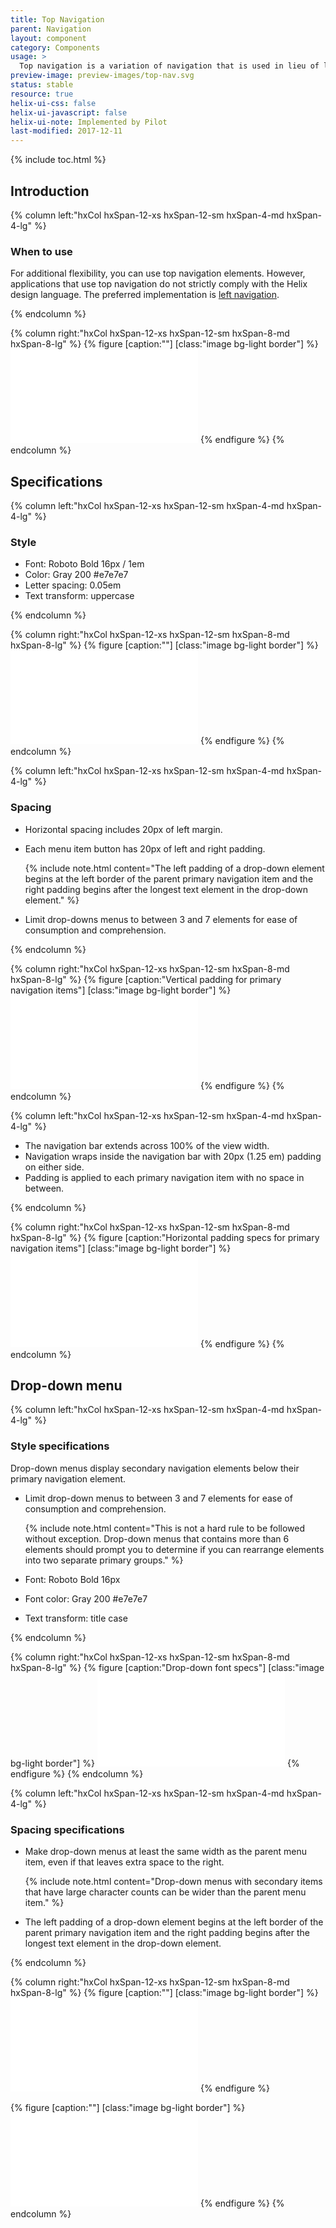 ```yaml
---
title: Top Navigation
parent: Navigation
layout: component
category: Components
usage: >
  Top navigation is a variation of navigation that is used in lieu of left navigation. It establishes a user's location within an application and shows the path forward to accomplish a goal. Consistent navigation patterns increase user confidence and efficiency.
preview-image: preview-images/top-nav.svg
status: stable
resource: true
helix-ui-css: false
helix-ui-javascript: false
helix-ui-note: Implemented by Pilot
last-modified: 2017-12-11
---
```


{% include toc.html %}


<section class="static-section" markdown="1">

## Introduction

<div class="hxRow"  markdown="1">
{% column left:"hxCol hxSpan-12-xs hxSpan-12-sm hxSpan-4-md hxSpan-4-lg" %}

### When to use

For additional flexibility, you can use top navigation elements. However, applications that use top navigation do not strictly comply with the Helix design language. The preferred implementation is [left navigation]({{site.baseurl}}/components/left-nav.html).

{% endcolumn %}

{% column right:"hxCol hxSpan-12-xs hxSpan-12-sm hxSpan-8-md hxSpan-8-lg" %}
{% figure [caption:""] [class:"image bg-light border"] %}
<embed src="{{site.cdn_url}}/img/layout/navigation-top.svg"/>
{% endfigure %}
{% endcolumn %}
</div>

</section>

<section class="static-section" markdown="1">

## Specifications

<div class="hxRow"  markdown="1">
{% column left:"hxCol hxSpan-12-xs hxSpan-12-sm hxSpan-4-md hxSpan-4-lg" %}

### Style

- Font: Roboto Bold 16px / 1em
- Color: Gray 200 #e7e7e7
- Letter spacing: 0.05em
- Text transform: uppercase

{% endcolumn %}

{% column right:"hxCol hxSpan-12-xs hxSpan-12-sm hxSpan-8-md hxSpan-8-lg" %}
{% figure [caption:""] [class:"image bg-light border"] %}
<embed src="{{site.cdn_url}}/img/layout/navigation-top-color-type.svg"/>
{% endfigure %}
{% endcolumn %}
</div>

</section>

<section class="static-section" markdown="1">

<div class="hxRow"  markdown="1">
{% column left:"hxCol hxSpan-12-xs hxSpan-12-sm hxSpan-4-md hxSpan-4-lg" %}

### Spacing

-   Horizontal spacing includes 20px of left margin.

-   Each menu item button has 20px of left and right padding.

    {% include note.html content="The left padding of a drop-down element begins at the left border of the parent primary navigation item and the right padding begins after the longest text element in the drop-down element." %}

-   Limit drop-downs menus to between 3 and 7 elements for ease of consumption and comprehension.

{% endcolumn %}

{% column right:"hxCol hxSpan-12-xs hxSpan-12-sm hxSpan-8-md hxSpan-8-lg" %}
{% figure [caption:"Vertical padding for primary navigation items"] [class:"image bg-light border"] %}
<embed src="{{site.cdn_url}}/img/layout/navigation-top-spacing-vertical.svg"/>
{% endfigure %}
{% endcolumn %}
</div>

</section>

<section class="static-section" markdown="1">

<div class="hxRow"  markdown="1">
{% column left:"hxCol hxSpan-12-xs hxSpan-12-sm hxSpan-4-md hxSpan-4-lg" %}

- The navigation bar extends across 100% of the view width.
- Navigation wraps inside the navigation bar with 20px (1.25 em) padding on either side.
- Padding is applied to each primary navigation item with no space in between.

{% endcolumn %}

{% column right:"hxCol hxSpan-12-xs hxSpan-12-sm hxSpan-8-md hxSpan-8-lg" %}
{% figure [caption:"Horizontal padding specs for primary navigation items"] [class:"image bg-light border"] %}
<embed src="{{site.cdn_url}}/img/layout/navigation-top-spacing-horizontal.svg"/>
{% endfigure %}
{% endcolumn %}
</div>

</section>

<section class="static-section" markdown="1">

## Drop-down menu

<div class="hxRow"  markdown="1">
{% column left:"hxCol hxSpan-12-xs hxSpan-12-sm hxSpan-4-md hxSpan-4-lg" %}

### Style specifications

Drop-down menus display secondary navigation elements below their primary navigation element.

-   Limit drop-down menus to between 3 and 7 elements for ease of consumption and comprehension.

    {% include note.html content="This is not a hard rule to be followed without exception. Drop-down menus that contains more than 6 elements should prompt you to determine if you can rearrange elements into two separate primary groups." %}

-   Font: Roboto Bold 16px

-   Font color: Gray 200 #e7e7e7

-   Text transform: title case

{% endcolumn %}

{% column right:"hxCol hxSpan-12-xs hxSpan-12-sm hxSpan-8-md hxSpan-8-lg" %}
{% figure [caption:"Drop-down font specs"] [class:"image bg-light border"] %}
<embed src="{{site.cdn_url}}/img/layout/navigation-dropdown-color-type.svg"/>
{% endfigure %}
{% endcolumn %}
</div>

</section>

<section class="static-section" markdown="1">

<div class="hxRow"  markdown="1">
{% column left:"hxCol hxSpan-12-xs hxSpan-12-sm hxSpan-4-md hxSpan-4-lg" %}

### Spacing specifications

-   Make drop-down menus at least the same width as the parent menu item, even if that leaves extra space to the right.

    {% include note.html content="Drop-down menus with secondary items that have large character counts can be wider than the parent menu item." %}

-   The left padding of a drop-down element begins at the left border of the parent primary navigation item and the right padding begins after the longest text element in the drop-down element.


{% endcolumn %}

{% column right:"hxCol hxSpan-12-xs hxSpan-12-sm hxSpan-8-md hxSpan-8-lg" %}
{% figure [caption:""] [class:"image bg-light border"] %}
<embed src="{{site.cdn_url}}/img/layout/navigation-dropdown-spacing-vertical.svg"/>
{% endfigure %}

{% figure [caption:""] [class:"image bg-light border"] %}
<embed src="{{site.cdn_url}}/img/layout/navigation-dropdown-spacing-horizontal.svg"/>
{% endfigure %}
{% endcolumn %}
</div>

</section>
